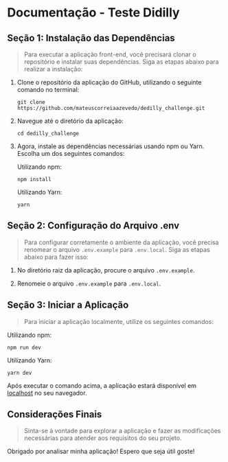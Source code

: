 # Documentação - Teste Didilly

## Seção 1: Instalação das Dependências

>Para executar a aplicação front-end, você precisará clonar o repositório e instalar suas dependências. Siga as etapas abaixo para realizar a instalação:

1.  Clone o repositório da aplicação do GitHub, utilizando o seguinte comando no terminal:
    
    
    `git clone https://github.com/mateuscorreiaazevedo/dedilly_challenge.git` 
    
2.  Navegue até o diretório da aplicação:
    
    
    `cd dedilly_challenge` 
    
3.  Agora, instale as dependências necessárias usando npm ou Yarn. Escolha um dos seguintes comandos:
    
    Utilizando npm:
       
    ```
    npm install
    ``` 
    
    Utilizando Yarn:
    
    ```
    yarn
    ``` 
    

## Seção 2: Configuração do Arquivo .env

>Para configurar corretamente o ambiente da aplicação, você precisa renomear o arquivo `.env.example` para `.env.local`. Siga as etapas abaixo para fazer isso:

1.  No diretório raiz da aplicação, procure o arquivo `.env.example`.
    
2.  Renomeie o arquivo `.env.example` para `.env.local`.
    

## Seção 3: Iniciar a Aplicação

>Para iniciar a aplicação localmente, utilize os seguintes comandos:

Utilizando npm:

```
npm run dev
``` 

Utilizando Yarn:

```
yarn dev
``` 

Após executar o comando acima, a aplicação estará disponível em [localhost](http://localhost:5173) no seu navegador.

## Considerações Finais

>Sinta-se à vontade para explorar a aplicação e fazer as modificações necessárias para atender aos requisitos do seu projeto.

Obrigado por analisar minha aplicação! Espero que seja útil goste!